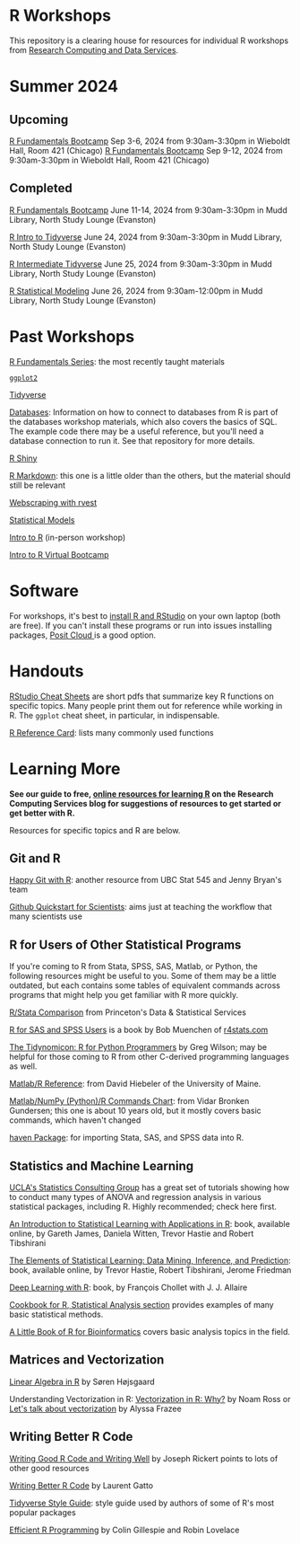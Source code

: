 # R Workshops

This repository is a clearing house for resources for individual R workshops from [Research Computing and Data Services](http://www.it.northwestern.edu/research/). 

# Summer 2024
## Upcoming
[R Fundamentals Bootcamp](https://github.com/nuitrcs/R-fundamentals-summer-workshop) Sep 3-6, 2024 from 9:30am-3:30pm in Wieboldt Hall, Room 421 (Chicago)
[R Fundamentals Bootcamp](https://github.com/nuitrcs/R-fundamentals-summer-workshop) Sep 9-12, 2024 from 9:30am-3:30pm in Wieboldt Hall, Room 421 (Chicago)

## Completed
[R Fundamentals Bootcamp](https://github.com/nuitrcs/R-fundamentals-summer-workshop) June 11-14, 2024 from 9:30am-3:30pm in Mudd Library, North Study Lounge (Evanston)

[R Intro to Tidyverse](https://github.com/nuitrcs/R-intro-tidyverse-2024) June 24, 2024 from 9:30am-3:30pm in Mudd Library, North Study Lounge (Evanston)

[R Intermediate Tidyverse](https://github.com/nuitrcs/R-intermediate-tidyverse-2024) June 25, 2024 from 9:30am-3:30pm in Mudd Library, North Study Lounge (Evanston)

[R Statistical Modeling](https://github.com/nuitrcs/r-statistical-modeling) June 26, 2024 from 9:30am-12:00pm in Mudd Library, North Study Lounge (Evanston)

# Past Workshops

[R Fundamentals Series](https://github.com/nuitrcs/r-intro-series): the most recently taught materials

[`ggplot2`](https://github.com/nuitrcs/r-ggplot2-april2020)

[Tidyverse](https://github.com/nuitrcs/r-tidyverse)

[Databases](https://github.com/nuitrcs/databases_workshop/tree/master/r): Information on how to connect to databases from R is part of the databases workshop materials, which also covers the basics of SQL.  The example code there may be a useful reference, but you'll need a database connection to run it.  See that repository for more details.  

[R Shiny](https://github.com/nuitrcs/rshiny) 

[R Markdown](https://github.com/nuitrcs/rmarkdown_workshop): this one is a little older than the others, but the material should still be relevant

[Webscraping with rvest](https://github.com/turnerdan/rvest_tutorial)

[Statistical Models](https://github.com/aarcher07/stats_models)

[Intro to R](https://github.com/nuitrcs/r-intro-summer2019) (in-person workshop)

[Intro to R Virtual Bootcamp](https://github.com/nuitrcs/r-online-2020)



# Software

For workshops, it's best to [install R and RStudio](https://posit.co/download/rstudio-desktop/) on your own laptop (both are free).  If you can't install these programs or run into issues installing packages, [Posit Cloud ](https://posit.cloud/)is a good option.


# Handouts

[RStudio Cheat Sheets](https://www.rstudio.com/resources/cheatsheets/) are short pdfs that summarize key R functions on specific topics. Many people print them out for reference while working in R.  The `ggplot` cheat sheet, in particular, in indispensable.  

[R Reference Card](https://cran.r-project.org/doc/contrib/Baggott-refcard-v2.pdf): lists many commonly used functions


# Learning More

**See our guide to free, [online resources for learning R](https://sites.northwestern.edu/researchcomputing/2020/03/20/online-learning-resources-r/) on the Research Computing Services blog for suggestions of resources to get started or get better with R.**

Resources for specific topics and R are below.

## Git and R

[Happy Git with R](http://happygitwithr.com/): another resource from UBC Stat 545 and Jenny Bryan's team

[Github Quickstart for Scientists](https://rawgit.com/nazrug/Quickstart/master/GithubQuickstart.html): aims just at teaching the workflow that many scientists use

## R for Users of Other Statistical Programs

If you're coming to R from Stata, SPSS, SAS, Matlab, or Python, the following resources might be useful to you. Some of them may be a little outdated, but each contains some tables of equivalent commands across programs that might help you get familiar with R more quickly.

[R/Stata Comparison](http://www.princeton.edu/~otorres/RStata.pdf) from Princeton's Data & Statistical Services

[R for SAS and SPSS Users](https://r4stats.com/books/free-version/) is a book by Bob Muenchen of <a href="https://www.r4stats.com">r4stats.com</a>

[The Tidynomicon: R for Python Programmers](https://third-bit.com/tidynomicon/) by Greg Wilson; may be helpful for those coming to R from other C-derived programming languages as well.

[Matlab/R Reference](http://www.math.umaine.edu/~hiebeler/comp/matlabR.pdf): from David Hiebeler of the University of Maine.

[Matlab/NumPy (Python)/R Commands Chart](http://mathesaurus.sourceforge.net/matlab-python-xref.pdf): from Vidar Bronken Gundersen; this one is about 10 years old, but it mostly covers basic commands, which haven't changed

[haven Package](http://haven.tidyverse.org/): for importing Stata, SAS, and SPSS data into R.


## Statistics and Machine Learning

[UCLA's Statistics Consulting Group](https://stats.oarc.ucla.edu/) has a great set of tutorials showing how to conduct many types of ANOVA and regression analysis in various statistical packages, including R.  Highly recommended; check here first.

[An Introduction to Statistical Learning with Applications in R](https://www.statlearning.com/): book, available online, by Gareth James, Daniela Witten, Trevor Hastie and Robert Tibshirani

[The Elements of Statistical Learning: Data Mining, Inference, and Prediction](https://web.stanford.edu/~hastie/ElemStatLearn/): book, available online, by Trevor Hastie, Robert Tibshirani, Jerome Friedman

[Deep Learning with R](https://www.manning.com/books/deep-learning-with-r): book, by François Chollet with J. J. Allaire 

[Cookbook for R, Statistical Analysis section](http://www.cookbook-r.com/Statistical_analysis/) provides examples of many basic statistical methods.

[A Little Book of R for Bioinformatics](https://a-little-book-of-r-for-bioinformatics.readthedocs.io/en/latest/) covers basic analysis topics in the field.


## Matrices and Vectorization

[Linear Algebra in R](https://www.math.uh.edu/~jmorgan/Math6397/day13/LinearAlgebraR-Handout.pdf) by Søren Højsgaard

Understanding Vectorization in R: [Vectorization in R: Why?](http://www.noamross.net/blog/2014/4/16/vectorization-in-r--why.html) by Noam Ross or 
[Let's talk about vectorization](http://alyssafrazee.com/2014/01/29/vectorization.html) by Alyssa Frazee



## Writing Better R Code


[Writing Good R Code and Writing Well](https://rviews.rstudio.com/2016/12/02/writing-good-r-code-and-writing-well/) by Joseph Rickert points to lots of other good resources

[Writing Better R Code](https://www.bioconductor.org/help/course-materials/2013/CSAMA2013/friday/afternoon/R-programming.pdf) by Laurent Gatto

[Tidyverse Style Guide](http://style.tidyverse.org/): style guide used by authors of some of R's most popular packages

[Efficient R Programming](https://csgillespie.github.io/efficientR/) by Colin Gillespie and Robin Lovelace

